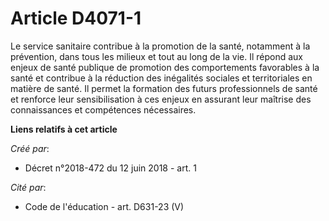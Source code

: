 # Article D4071-1

Le service sanitaire contribue à la promotion de la santé, notamment à la prévention, dans tous les milieux et tout au long
de la vie. Il répond aux enjeux de santé publique de promotion des comportements favorables à la santé et contribue à la
réduction des inégalités sociales et territoriales en matière de santé. Il permet la formation des futurs professionnels de
santé et renforce leur sensibilisation à ces enjeux en assurant leur maîtrise des connaissances et compétences nécessaires.

**Liens relatifs à cet article**

_Créé par_:

  - Décret n°2018-472 du 12 juin 2018 - art. 1

_Cité par_:

  - Code de l'éducation - art. D631-23 (V)
